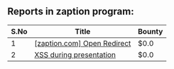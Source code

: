 ## Reports in zaption program:
| S.No | Title | Bounty |
| ---- | ----- | ------ |
| 1 | [[zaption.com] Open Redirect](https://hackerone.com/reports/45516) | $0.0 |
| 2 | [XSS during presentation](https://hackerone.com/reports/112372) | $0.0 |